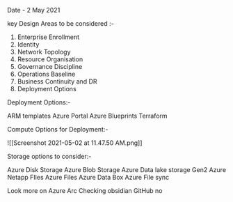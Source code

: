 
Date - 2 May 2021

key Design Areas to be considered :-

1. Enterprise Enrollment
2. Identity
3. Network Topology
4. Resource Organisation
5. Governance Discipline
6. Operations Baseline
7. Business Continuity and DR
8. Deployment Options



Deployment Options:-

ARM templates
Azure Portal
Azure Blueprints
Terraform

Compute Options for Deployment:-

![[Screenshot 2021-05-02 at 11.47.50 AM.png]]

Storage options to consider:-

Azure Disk Storage
Azure Blob Storage
Azure Data lake storage Gen2
Azure Netapp FIles
Azure Files
Azure Data Box
Azure File sync



Look more on Azure Arc
Checking obsidian GitHub no